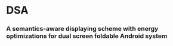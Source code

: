 # DSA
### A semantics-aware displaying scheme with energy optimizations for dual screen foldable Android system


